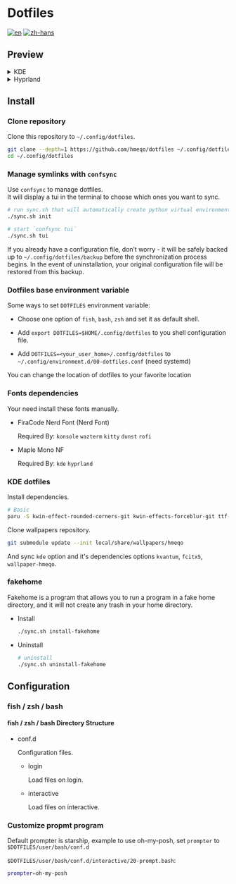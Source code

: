 # Dotfiles

[![en](https://img.shields.io/badge/lang-en-red.svg)](./README.md)
[![zh-hans](https://img.shields.io/badge/lang-zh--hans-green.svg)](./README.zh-hans.md)

## Preview

<details>
<summary>KDE</summary>
<img src="https://github.com/user-attachments/assets/a0d861cc-9e99-4ea8-8a7a-28f30fa9d3ec" alt="kde-preview">
</details>

<details>
<summary>Hyprland</summary>
<img src="https://github.com/user-attachments/assets/c5ed14a4-237c-486a-888a-a48f8de4eee2" alt="hyprland_preview">
</details>

## Install

### Clone repository

Clone this repository to `~/.config/dotfiles`.

```bash
git clone --depth=1 https://github.com/hmeqo/dotfiles ~/.config/dotfiles
cd ~/.config/dotfiles
```

### Manage symlinks with `confsync`

Use `confsync` to manage dotfiles.  
It will display a tui in the terminal to choose which ones you want to sync.

```bash
# run sync.sh that will automatically create python virtual environment, you need run it every time after pull
./sync.sh init

# start `confsync tui`
./sync.sh tui
```

If you already have a configuration file, don’t worry - it will be safely backed up to `~/.config/dotfiles/backup` before the synchronization process begins.
In the event of uninstallation, your original configuration file will be restored from this backup.

### Dotfiles base environment variable

Some ways to set `DOTFILES` environment variable:

- Choose one option of `fish`, `bash`, `zsh` and set it as default shell.

- Add `export DOTFILES=$HOME/.config/dotfiles` to you shell configuration file.

- Add `DOTFILES=<your_user_home>/.config/dotfiles` to `~/.config/environment.d/00-dotfiles.conf` (need systemd)

You can change the location of dotfiles to your favorite location

### Fonts dependencies

Your need install these fonts manually.

- FiraCode Nerd Font (Nerd Font)

  Required By: `konsole` `wazterm` `kitty` `dunst` `rofi`

- Maple Mono NF

  Required By: `kde` `hyprland`

### KDE dotfiles

Install dependencies.

```bash
# Basic
paru -S kwin-effect-rounded-corners-git kwin-effects-forceblur-git ttf-maple
```

Clone wallpapers repository.

```bash
git submodule update --init local/share/wallpapers/hmeqo
```

And sync `kde` option and it's dependencies options `kvantum`, `fcitx5`, `wallpaper-hmeqo`.

### fakehome

Fakehome is a program that allows you to run a program in a fake home directory, and it will not create any trash in your home directory.

- Install

  ```bash
  ./sync.sh install-fakehome
  ```

- Uninstall

  ```bash
  # uninstall
  ./sync.sh uninstall-fakehome
  ```

## Configuration

### fish / zsh / bash

#### fish / zsh / bash Directory Structure

- conf.d

  Configuration files.

  - login

    Load files on login.

  - interactive

    Load files on interactive.

### Customize propmt program

Default prompter is starship, example to use oh-my-posh, set `prompter` to `$DOTFILES/user/bash/conf.d`

`$DOTFILES/user/bash/conf.d/interactive/20-prompt.bash`:

```bash
prompter=oh-my-posh
```
